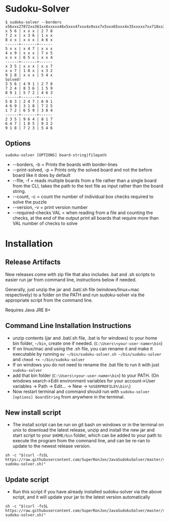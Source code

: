 # Sudoku-Solver
```
$ sudoku-solver --borders x56xxx27872xx361xx8xxxxx46x5xxx47xxx4x9xxx7x5xxx65xxx4x35xxxxx7xx718xx32918xxx54x
x 5 6 | x x x | 2 7 8
7 2 x | x 3 6 | 1 x x
8 x x | x x x | 4 6 x
------+-------+------
5 x x | x 4 7 | x x x
4 x 9 | x x x | 7 x 5
x x x | 6 5 x | x x 4
------+-------+------
x 3 5 | x x x | x x 7
x x 7 | 1 8 x | x 3 2
9 1 8 | x x x | 5 4 x
Solved!
3 5 6 | 4 9 1 | 2 7 8
7 2 4 | 8 3 6 | 1 5 9
8 9 1 | 5 7 2 | 4 6 3
------+-------+------
5 8 3 | 2 4 7 | 6 9 1
4 6 9 | 3 1 8 | 7 2 5
1 7 2 | 6 5 9 | 3 8 4
------+-------+------
2 3 5 | 9 6 4 | 8 1 7
6 4 7 | 1 8 5 | 9 3 2
9 1 8 | 7 2 3 | 5 4 6

```
## Options
`sudoku-solver [OPTIONS] board-string|filepath`
- --borders, -b = Prints the boards with border-lines
- --print-solved, -p = Prints only the solved board and not the before board like it does by default
- --file, -f = reads multiple boards from a file rather than a single board from the CLI, takes the path to the text file as input rather than the board string.
- --count, -c = count the number of individual box checks required to solve the puzzle
- --version, -v = print version number
- --required-checks VAL = when reading from a file and counting the checks, at the end of the output print all boards that require more than VAL number of checks to solve
# Installation
## Release Artifacts

New releases come with zip file that also includes .bat and .sh scripts to easier run jar from command line, instructions below if needed.

Generally, just unzip the jar and .bat/.sh file (windows/linux+mac respectively) to a folder on the PATH and run sudoku-solver via the appropriate script from the command line.

Requires Java JRE 8+

## Command Line Installation Instructions

- unzip contents (jar and .bat/.sh file, .bat is for windows) to your home bin folder, `~/bin`, create one if needed. (`C:\Users\<your-user-name>\bin`)
- If on linux/mac and using the .sh file, you can rename it and make it executable by running `mv ~/bin/sudoku-solver.sh ~/bin/sudoku-solver` and `chmod +x ~/bin/sudoku-solver`
- If on windows you do not need to rename the .bat file to run it with just `sudoku-solver`
- add that bin folder (`C:\Users\<your-user-name>\bin`) to your PATH. (On windows search->Edit environment variables for your account->User variables -> Path -> Edit... -> New -> `%USERPROFILE%\bin\`)
- Now restart terminal and command should run with `sudoku-solver [options] boardString` from anywhere in the terminal.

## New install script

- The install script can be run on git bash on windows or in the terminal on unix to download the latest release, unzip and install the new jar and start script to your `$HOME/bin` folder, which can be added to your path to execute the program from the command line, and can be re-ran to update to the newest release version.

```
sh -c "$(curl -fsSL https://raw.githubusercontent.com/SuperRonJon/JavaSudokuSolver/master/scripts/download-sudoku-solver.sh)"
```

## Update script

- Run this script if you have already installed sudoku-solver via the above script, and it will update your jar to the latest version automatically

```
sh -c "$(curl -fsSL https://raw.githubusercontent.com/SuperRonJon/JavaSudokuSolver/master/scripts/update-sudoku-solver.sh)"
```
